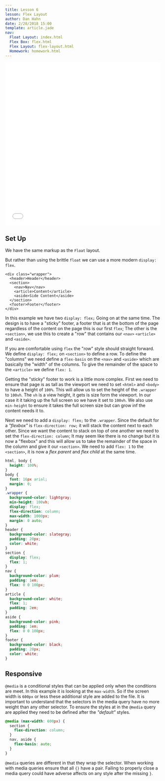 ```yaml
---
title: Lesson 6
lesson: Flex Layout
author: Dan Hahn
date: 2/28/2018 15:00
template: article.jade
nav:
  Float Layout: index.html
  Flex Box: flex.html
  Flex Layout: flex-layout.html
  Homework: homework.html
---
```


<iframe height='528' scrolling='no' title='Flex Layout (Week 6)' src='//codepen.io/danhahn/embed/owmERe/?height=528&theme-id=light&default-tab=result&embed-version=2' frameborder='no' allowtransparency='true' allowfullscreen='true' style='width: 100%;'>See the Pen <a href='https://codepen.io/danhahn/pen/owmERe/'>Flex Layout (Week 6)</a> by Dan Hahn (<a href='https://codepen.io/danhahn'>@danhahn</a>) on <a href='https://codepen.io'>CodePen</a>.
</iframe>

## Set Up

We have the same markup as the `Float` layout.

But rather than using the brittle `float` we can use a more modern `display: flex`.

```markup
<div class="wrapper">
  <header>Header</header>
  <section>
    <nav>Nav</nav>
    <article>Content</article>
    <aside>Side Content</aside>
  </section>
  <footer>Footer</footer>
</div>
```

In this example we have two `display: flex;` Going on at the same time. The design is to have a "sticky" footer, a footer that is at the bottom of the page regardless of the content on the page this is our first `flex`;  The other is the `<section>`, we use this to create a "row" that contains our `<nav>` `<article>` and `<aside>`.

If you are comfortable using `flex` the "row" style should straight forward.  We define `display: flex;` on `<section>` to define a row.  To define the "columns" we need define a `flex-basis` on the `<nav>` and `<aside>` which are basically the "width" of the columns.  To give the remainder of the space to the `<article>` we define `flex: 1`.

Getting the "sticky" footer to work is a little more complex.  First we need to ensure that page is as tall as the viewport we need to set `<html>` and `<body>` to have a height of `100%`.  This will allow us to set the height of the `.wrapper` to `100vh`.  The `vh` is a view height, it gets is size form the viewport.  In our case it it taking up the full screen so we have it set to `100vh`.  We also use `min-height` to ensure it takes the full screen size but can grow inf the content needs it to.

Next we need to add a `display: flex;` to the `.wrapper`. Since the default for a *"flexbox"* is `flex-direction: row;` it will stack the content next to each other.  Since we want the content to stack on top of one another we need to set the `flex-direction: column`;  It may seem like there is no change but it is now a "flexbox" and this will allow us to take the remainder of the space in the column and give it our `<section>`.  We need to add `flex: 1` to the `<section>`, it is now a *flex parent* and *flex child* at the same time.

```css
html, body {
  height: 100%;
}
body {
  font: 16px arial;
  margin: 0;
}
.wrapper {
  background-color: lightgray;
  min-height: 100vh;
  display: flex;
  flex-direction: column;
  max-width: 1000px;
  margin: 0 auto;
}
header {
  background-color: slategray;
  padding: 20px;
  color: white;
}
section {
  display: flex;
  flex: 1;
}
nav {
  background-color: plum;
  padding: 1em;
  flex: 0 0 100px;
}
article {
  background-color: white;
  flex: 1;
  padding: 2em;
}
aside {
  background-color: pink;
  padding: 1em;
  flex: 0 0 100px;
}
footer {
  background-color: black;
  padding: 20px;
  color: white;
}
```

## Responsive

`@media` is a conditional styles that can be applied only when the conditions are meet.  In this example it is looking at the `max-width`.  So if the screen width is `600px` or less these additional style are added to the file. It is important to understand that the selectors in the media query have no more weight than any other selector.  To ensure the styles at in the `@media` query are applied they need to be defined after the *"default"* styles.

```css
@media (max-width: 600px) {
  section {
    flex-direction: column;
  }
  nav, aside {
    flex-basis: auto;
  }
}
```

`@media` queries are different in that they wrap the selector.  When working with media queries ensure that all `{}` have a pair.  Failing to properly close a media query could have adverse affects on any style after the missing `}`.
